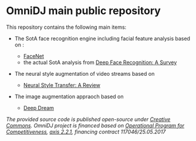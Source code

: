 # OmniDJ main public repository

This repository contains the following main items:
- The SotA face recognition engine including facial feature analysis based on :
    - [FaceNet](https://arxiv.org/abs/1503.03832)
    - the actual SotA analysis from [Deep Face Recognition: A Survey](https://arxiv.org/abs/1804.06655v1) 

- The neural style augmentation of video streams based on 
    - [Neural Style Transfer: A Review](https://arxiv.org/abs/1705.04058)

- The image augmentation appraoch based on 
    - [Deep Dream](https://web.archive.org/web/20150708233542/http://googleresearch.blogspot.co.uk/2015/07/deepdream-code-example-for-visualizing.html)

_The provided source code is published open-source under [Creative Commons](https://creativecommons.org/licenses/?lang=ro). OmniDJ project is financed based on [Operational Program for Competitiveness](http://www.fonduri-ue.ro/poc-2014), [axis 2.2.1](http://www.fonduri.mcsi.ro/), financing contract 117046/25.05.2017_
